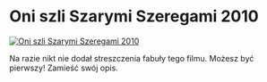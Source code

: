 Oni szli Szarymi Szeregami 2010 
=============
[![Oni szli Szarymi Szeregami 2010 ](http://vidos.pl/images/player.gif)](http://vidos.pl/oni-szli-szarymi-szeregami-2010)

 Na razie nikt nie dodał streszczenia fabuły tego filmu. Możesz być pierwszy! Zamieść swój opis.
